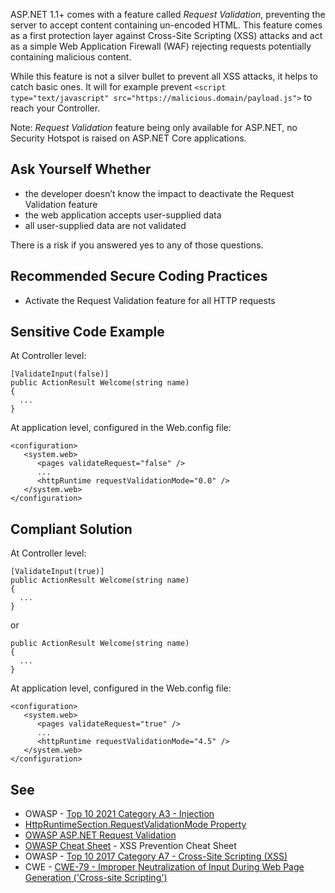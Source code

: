 ASP.NET 1.1+ comes with a feature called *Request Validation*, preventing the server to accept content containing un-encoded HTML. This
feature comes as a first protection layer against Cross-Site Scripting (XSS) attacks and act as a simple Web Application Firewall (WAF) rejecting
requests potentially containing malicious content.

While this feature is not a silver bullet to prevent all XSS attacks, it helps to catch basic ones. It will for example prevent `<script
type="text/javascript" src="https://malicious.domain/payload.js">` to reach your Controller.

Note: *Request Validation* feature being only available for ASP.NET, no Security Hotspot is raised on ASP.NET Core applications.

## Ask Yourself Whether

-   the developer doesn’t know the impact to deactivate the Request Validation feature
-   the web application accepts user-supplied data
-   all user-supplied data are not validated

There is a risk if you answered yes to any of those questions.

## Recommended Secure Coding Practices

-   Activate the Request Validation feature for all HTTP requests

## Sensitive Code Example

At Controller level:

    [ValidateInput(false)]
    public ActionResult Welcome(string name)
    {
      ...
    }

At application level, configured in the Web.config file:

    <configuration>
       <system.web>
          <pages validateRequest="false" />
          ...
          <httpRuntime requestValidationMode="0.0" />
       </system.web>
    </configuration>

## Compliant Solution

At Controller level:

    [ValidateInput(true)]
    public ActionResult Welcome(string name)
    {
      ...
    }

or

    public ActionResult Welcome(string name)
    {
      ...
    }

At application level, configured in the Web.config file:

    <configuration>
       <system.web>
          <pages validateRequest="true" />
          ...
          <httpRuntime requestValidationMode="4.5" />
       </system.web>
    </configuration>

## See

-   OWASP - [Top 10 2021 Category A3 - Injection](https://owasp.org/Top10/A03_2021-Injection/)
-   [HttpRuntimeSection.RequestValidationMode Property](https://docs.microsoft.com/en-us/dotnet/api/system.web.configuration.httpruntimesection.requestvalidationmode?view=netframework-4.8)
-   [OWASP ASP.NET Request Validation](https://owasp.org/www-community/ASP-NET_Request_Validation)
-   [OWASP Cheat Sheet](https://cheatsheetseries.owasp.org/cheatsheets/Cross_Site_Scripting_Prevention_Cheat_Sheet.html) - XSS
  Prevention Cheat Sheet
-   OWASP - [Top 10 2017 Category A7 - Cross-Site Scripting
  (XSS)](https://owasp.org/www-project-top-ten/2017/A7_2017-Cross-Site_Scripting_%28XSS%29)
-   CWE - [CWE-79 - Improper Neutralization of Input During Web Page Generation ('Cross-site
  Scripting')](https://cwe.mitre.org/data/definitions/79)